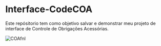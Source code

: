 # Interface-CodeCOA

Este repósitorio tem como objetivo salvar e demonstrar meu projeto de interface de Controle de Obrigações Acessórias.

![COAfnl](https://user-images.githubusercontent.com/111448697/199084433-3bac478b-1a4b-4623-8def-40babdc064e8.png)

